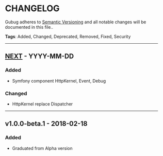 # CHANGELOG

Gubug adheres to [Semantic Versioning](http://semver.org/spec/v2.0.0.html) and all notable changes will be documented in this file..

**Tags**: Added, Changed, Deprecated, Removed, Fixed, Security  

---  

## [NEXT] - YYYY-MM-DD

### Added
- Symfony component HttpKernel, Event, Debug

### Changed
- HttpKernel replace Dispatcher  

---  

## v1.0.0-beta.1 - 2018-02-18

### Added
* Graduated from Alpha version


[NEXT]: https://github.com/qaharmdz/gubug/compare/v1.0.0-beta.1...HEAD
